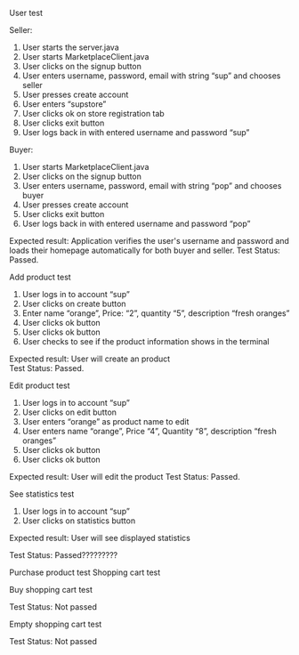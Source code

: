 User test

Seller:
1. User starts the server.java
2. User starts MarketplaceClient.java
3. User clicks on the signup button
4. User enters username, password, email with string “sup” and chooses seller
5. User presses create account
6. User enters “supstore”
7. User clicks ok on store registration tab
8. User clicks exit button
9. User logs back in with entered username and password “sup”

Buyer:
1. User starts MarketplaceClient.java
2. User clicks on the signup button
3. User enters username, password, email with string “pop” and chooses buyer
4. User presses create account
5. User clicks exit button
6. User logs back in with entered username and password “pop”

Expected result: Application verifies the user's username and password and loads their homepage automatically for both buyer and seller. 
Test Status: Passed. 


Add product test

1. User logs in to account “sup”
2. User clicks on create button
3. Enter name “orange”, Price: “2”, quantity “5”, description “fresh oranges”
4. User clicks ok button
5. User clicks ok button
6. User checks to see if the product information shows in the terminal

Expected result: User will create an product  
Test Status: Passed. 


Edit product test

1. User logs in to account “sup”
2. User clicks on edit button
3. User enters “orange” as product name to edit
4. User enters name “orange”, Price “4”, Quantity “8”, description “fresh oranges”
5. User clicks ok button
6. User clicks ok button


Expected result: User will edit the product
Test Status: Passed.

See statistics test

1. User logs in to account “sup”
2. User clicks on statistics button

Expected result: User will see displayed statistics

Test Status: Passed?????????

Purchase product test
Shopping cart test

Buy shopping cart test

Test Status: Not passed

Empty shopping cart test

Test Status: Not passed

